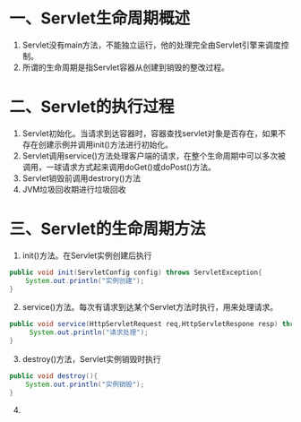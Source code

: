 # 一、Servlet生命周期概述
1. Servlet没有main方法，不能独立运行，他的处理完全由Servlet引擎来调度控制。
2. 所谓的生命周期是指Servlet容器从创建到销毁的整改过程。
# 二、Servlet的执行过程
1. Servlet初始化。当请求到达容器时，容器查找servlet对象是否存在，如果不存在创建示例并调用init()方法进行初始化。
2. Servlet调用service()方法处理客户端的请求，在整个生命周期中可以多次被调用，一球请求方式起来调用doGet()或doPost()方法。
3. Servlet销毁前调用destrory()方法
4. JVM垃圾回收期进行垃圾回收
# 三、Servlet的生命周期方法
1.  init()方法。在Servlet实例创建后执行
``` java
public void init(ServletConfig config) throws ServletException{
	System.out.println("实例创建");
}
```
2. service()方法。每次有请求到达某个Servlet方法时执行，用来处理请求。
``` java
public void service(HttpServletRequest req,HttpServletRespone resp) throws ServletException, IOException{
	 System.out.println("请求处理");
}
```
3. destroy()方法，Servlet实例销毁时执行
``` java
public void destroy(){
	System.out.println("实例销毁");
}
```
4. 
